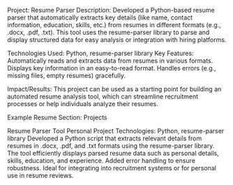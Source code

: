 Project: Resume Parser
Description: Developed a Python-based resume parser that automatically extracts key details (like name, contact information, education, skills, etc.) from resumes in different formats (e.g., .docx, .pdf, .txt). This tool uses the resume-parser library to parse and display structured data for easy analysis or integration with hiring platforms.

Technologies Used: Python, resume-parser library
Key Features:
Automatically reads and extracts data from resumes in various formats.
Displays key information in an easy-to-read format.
Handles errors (e.g., missing files, empty resumes) gracefully.

Impact/Results: This project can be used as a starting point for building an automated resume analysis tool, which can streamline recruitment processes or help individuals analyze their resumes.

Example Resume Section:
Projects

Resume Parser Tool
Personal Project
Technologies: Python, resume-parser library
Developed a Python script that extracts relevant details from resumes in .docx, .pdf, and .txt formats using the resume-parser library. The tool efficiently displays parsed resume data such as personal details, skills, education, and experience. Added error handling to ensure robustness. Ideal for integrating into recruitment systems or for personal use in resume reviews.

